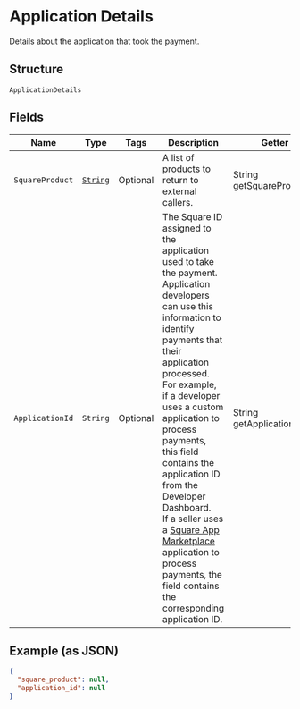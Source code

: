 
# Application Details

Details about the application that took the payment.

## Structure

`ApplicationDetails`

## Fields

| Name | Type | Tags | Description | Getter |
|  --- | --- | --- | --- | --- |
| `SquareProduct` | [`String`](../../doc/models/application-details-external-square-product.md) | Optional | A list of products to return to external callers. | String getSquareProduct() |
| `ApplicationId` | `String` | Optional | The Square ID assigned to the application used to take the payment.<br>Application developers can use this information to identify payments that<br>their application processed.<br>For example, if a developer uses a custom application to process payments,<br>this field contains the application ID from the Developer Dashboard.<br>If a seller uses a [Square App Marketplace](https://developer.squareup.com/docs/app-marketplace)<br>application to process payments, the field contains the corresponding application ID. | String getApplicationId() |

## Example (as JSON)

```json
{
  "square_product": null,
  "application_id": null
}
```

